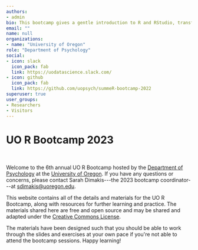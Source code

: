 ```yaml
---
authors:
- admin
bio: This bootcamp gives a gentle introduction to R and RStudio, transforming and visualizing data with the tidyverse, and the basics of R Markdown.
email: ""
name: null
organizations:
- name: "University of Oregon"
role: "Department of Psychology"
social:
- icon: slack
  icon_pack: fab
  link: https://uodatascience.slack.com/
- icon: github
  icon_pack: fab
  link: https://github.com/uopsych/summeR-bootcamp-2022
superuser: true
user_groups:
- Researchers
- Visitors
---
```


# UO R Bootcamp 2023

<br>

Welcome to the 6th annual UO R Bootcamp hosted by the [Department of Psychology](https://psychology.uoregon.edu/) at the [University of Oregon](https://www.uoregon.edu). If you have any questions or concerns, please contact Sarah Dimakis---the 2023 bootcamp coordinator---at [sdimakis@uoregon.edu](mailto:sdimakis@uoregon.edu).

This website contains all of the details and materials for the UO R Bootcamp, along with resources for further learning and practice. The materials shared here are free and open source and may be shared and adapted under the [Creative Commons License](https://creativecommons.org/licenses/by/4.0/). 

The materials have been designed such that you should be able to work through the slides and exercises at your own pace if you're not able to attend the bootcamp sessions. Happy learning! 



